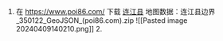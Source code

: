 1. 在 https://www.poi86.com/ 下载 [连江县](https://www.poi86.com/poi/amap/district/350122/1.html) 地图数据：连江县边界_350122_GeoJSON_(poi86.com).zip
	![[Pasted image 20240409140210.png]]
	2.